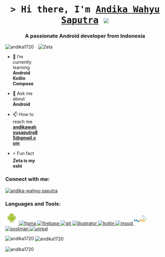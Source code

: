 <h1 align="center"> <samp>&gt; Hi there, I'm <a href="https://github.com/andika1720" target="_blank">Andika Wahyu Saputra</a> <img src="https://media.giphy.com/media/hvRJCLFzcasrR4ia7z/giphy.gif" width="25"> </samp></h1>
<h3 align="center">A passionate Android developer from Indonesia</h3>

<img align="right" alt="Zeta" width="400" height="400" src="https://media1.tenor.com/m/KvPS6rvl7X0AAAAC/zeta-%E3%82%BC%E3%83%BC%E3%82%BF.gif">

<p align="left"> <img src="https://komarev.com/ghpvc/?username=andika1720&label=Profile%20views&color=0e75b6&style=flat" alt="andika1720" /> </p>

- 🌱 I’m currently learning **Android Kotlin Compose**

- 💬 Ask me about **Android**

- 📫 How to reach me **andikawahyusaputra85@gmail.com**

- ⚡ Fun fact **Zeta is my oshi**

<h3 align="left">Connect with me:</h3>
<p align="left">
<a href="https://linkedin.com/in/andika-wahyu-saputra" target="blank"><img align="center" src="https://raw.githubusercontent.com/rahuldkjain/github-profile-readme-generator/master/src/images/icons/Social/linked-in-alt.svg" alt="andika-wahyu-saputra" height="30" width="40" /></a>
</p>

<h3 align="left">Languages and Tools:</h3>
<p align="left"> <a href="https://developer.android.com" target="_blank" rel="noreferrer"> <img src="https://raw.githubusercontent.com/devicons/devicon/master/icons/android/android-original-wordmark.svg" alt="android" width="40" height="40"/> </a> <a href="https://www.figma.com/" target="_blank" rel="noreferrer"> <img src="https://www.vectorlogo.zone/logos/figma/figma-icon.svg" alt="figma" width="40" height="40"/> </a> <a href="https://firebase.google.com/" target="_blank" rel="noreferrer"> <img src="https://www.vectorlogo.zone/logos/firebase/firebase-icon.svg" alt="firebase" width="40" height="40"/> </a> <a href="https://git-scm.com/" target="_blank" rel="noreferrer"> <img src="https://www.vectorlogo.zone/logos/git-scm/git-scm-icon.svg" alt="git" width="40" height="40"/> </a> <a href="https://www.adobe.com/in/products/illustrator.html" target="_blank" rel="noreferrer"> <img src="https://www.vectorlogo.zone/logos/adobe_illustrator/adobe_illustrator-icon.svg" alt="illustrator" width="40" height="40"/> </a> <a href="https://kotlinlang.org" target="_blank" rel="noreferrer"> <img src="https://www.vectorlogo.zone/logos/kotlinlang/kotlinlang-icon.svg" alt="kotlin" width="40" height="40"/> </a> <a href="https://www.microsoft.com/en-us/sql-server" target="_blank" rel="noreferrer"> <img src="https://www.svgrepo.com/show/303229/microsoft-sql-server-logo.svg" alt="mssql" width="40" height="40"/> </a> <a href="https://www.mysql.com/" target="_blank" rel="noreferrer"> <img src="https://raw.githubusercontent.com/devicons/devicon/master/icons/mysql/mysql-original-wordmark.svg" alt="mysql" width="40" height="40"/> </a> <a href="https://postman.com" target="_blank" rel="noreferrer"> <img src="https://www.vectorlogo.zone/logos/getpostman/getpostman-icon.svg" alt="postman" width="40" height="40"/> </a> <a href="https://unrealengine.com/" target="_blank" rel="noreferrer"> <img src="https://raw.githubusercontent.com/kenangundogan/fontisto/036b7eca71aab1bef8e6a0518f7329f13ed62f6b/icons/svg/brand/unreal-engine.svg" alt="unreal" width="40" height="40"/> </a> </p>

<p><img align="left" src="https://github-readme-stats.vercel.app/api/top-langs?username=andika1720&show_icons=true&locale=en&layout=compact" alt="andika1720" /></p>

<p>&nbsp;<img align="center" src="https://github-readme-stats.vercel.app/api?username=andika1720&show_icons=true&locale=en" alt="andika1720" /></p>

<p><img align="center" src="https://github-readme-streak-stats.herokuapp.com/?user=andika1720&" alt="andika1720" /></p>
